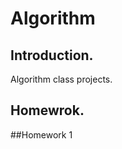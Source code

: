 # Algorithm
     
## Introduction.    
Algorithm class projects. 
     
## Homewrok.     
##Homework 1

